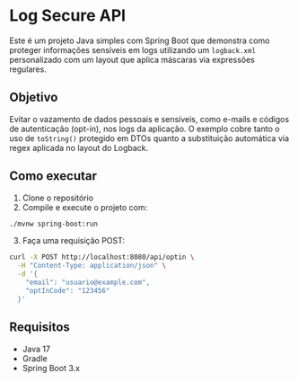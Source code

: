 # Log Secure API

Este é um projeto Java simples com Spring Boot que demonstra como proteger informações sensíveis em logs utilizando um `logback.xml` personalizado com um layout que aplica máscaras via expressões regulares.

## Objetivo

Evitar o vazamento de dados pessoais e sensíveis, como e-mails e códigos de autenticação (opt-in), nos logs da aplicação. O exemplo cobre tanto o uso de `toString()` protegido em DTOs quanto a substituição automática via regex aplicada no layout do Logback.

## Como executar

1. Clone o repositório
2. Compile e execute o projeto com:

```bash
./mvnw spring-boot:run
```

3. Faça uma requisição POST:

```bash
curl -X POST http://localhost:8080/api/optin \
  -H "Content-Type: application/json" \
  -d '{
    "email": "usuario@example.com",
    "optInCode": "123456"
  }'
```

## Requisitos

- Java 17
- Gradle
- Spring Boot 3.x
